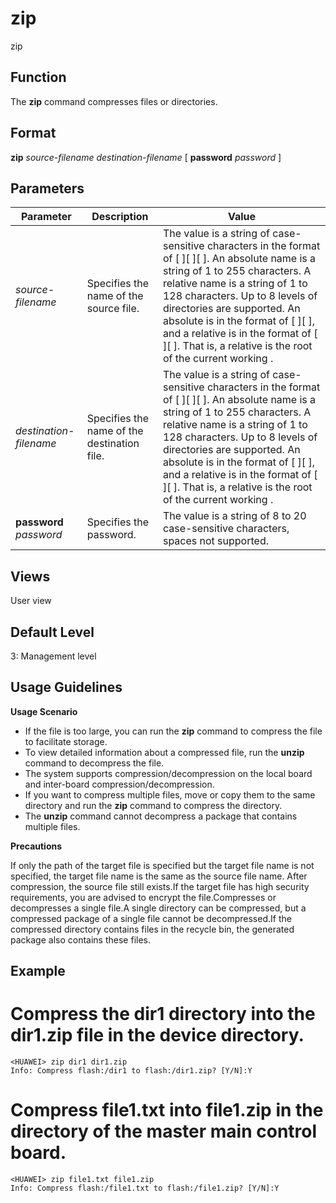 zip
===

zip

Function
--------



The **zip** command compresses files or directories.




Format
------

**zip** *source-filename* *destination-filename* [ **password** *password* ]


Parameters
----------

| Parameter | Description | Value |
| --- | --- | --- |
| *source-filename* | Specifies the name of the source file. | The value is a string of case-sensitive characters in the format of [ <drive> ][ <path> ][ <file-name> ]. An absolute <path> name is a string of 1 to 255 characters. A relative <path> name is a string of 1 to 128  characters. Up to 8 levels of directories are supported.  An absolute <path> is in the format of <drive> [ <path> ][ <file-name> ], and a relative <path> is in the format of [ <path> ][ <file-name> ]. That is, a relative <path> is the root <path> of the current working <path>. |
| *destination-filename* | Specifies the name of the destination file. | The value is a string of case-sensitive characters in the format of [ <drive> ][ <path> ][ <file-name> ]. An absolute <path> name is a string of 1 to 255 characters. A relative <path> name is a string of 1 to 128  characters. Up to 8 levels of directories are supported.  An absolute <path> is in the format of <drive> [ <path> ][ <file-name> ], and a relative <path> is in the format of [ <path> ][ <file-name> ]. That is, a relative <path> is the root <path> of the current working <path>. |
| **password** *password* | Specifies the password. | The value is a string of 8 to 20 case-sensitive characters, spaces not supported. |



Views
-----

User view


Default Level
-------------

3: Management level


Usage Guidelines
----------------

**Usage Scenario**

* If the file is too large, you can run the **zip** command to compress the file to facilitate storage.
* To view detailed information about a compressed file, run the **unzip** command to decompress the file.
* The system supports compression/decompression on the local board and inter-board compression/decompression.
* If you want to compress multiple files, move or copy them to the same directory and run the **zip** command to compress the directory.
* The **unzip** command cannot decompress a package that contains multiple files.

**Precautions**

If only the path of the target file is specified but the target file name is not specified, the target file name is the same as the source file name. After compression, the source file still exists.If the target file has high security requirements, you are advised to encrypt the file.Compresses or decompresses a single file.A single directory can be compressed, but a compressed package of a single file cannot be decompressed.If the compressed directory contains files in the recycle bin, the generated package also contains these files.


Example
-------

# Compress the dir1 directory into the dir1.zip file in the device directory.
```
<HUAWEI> zip dir1 dir1.zip
Info: Compress flash:/dir1 to flash:/dir1.zip? [Y/N]:Y

```

# Compress file1.txt into file1.zip in the directory of the master main control board.
```
<HUAWEI> zip file1.txt file1.zip
Info: Compress flash:/file1.txt to flash:/file1.zip? [Y/N]:Y

```